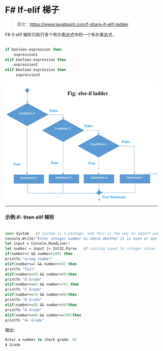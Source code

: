 # F# If-elif 梯子

> 原文：<https://www.javatpoint.com/f-sharp-if-elif-ladder>

F# if-elif 梯形只执行多个布尔表达式中的一个布尔表达式..

```fs

if boolean-expression then 
    expression1 
elif boolean-expression then
    expression2 
elif Boolean-expression then
     expression3

```

![FSHARP If elif ladder 1](img/05be82c710123aa9448656d2b95aae79.png)

* * *

### 示例:if- then elif 梯形

```fs

open System   // System is a package, and this is the way to import package in F#
Console.Write("Enter integer number to check whether it is even or not : ")
let input = Console.ReadLine()
let number = input |> Int32.Parse   // casting input to integer value
if(number<0 && number>100) then
printfn "wrong number"
elif(number>=0 && number<50) then
printfn "fail"
elif(number>=50 && number<60)then
printfn "D Grade"
elif(number>=60 && number<70) then
printfn "C Grade"
elif(number>=70 && number<80)then
printfn "B Grade"
elif(number>=80 && number<90)then
printfn "A Grade"
elif(number>=90 && number<=100)then
printfn "A+ Grade"

```

输出:

```fs
Enter a number to check grade: 85
A Grade

```